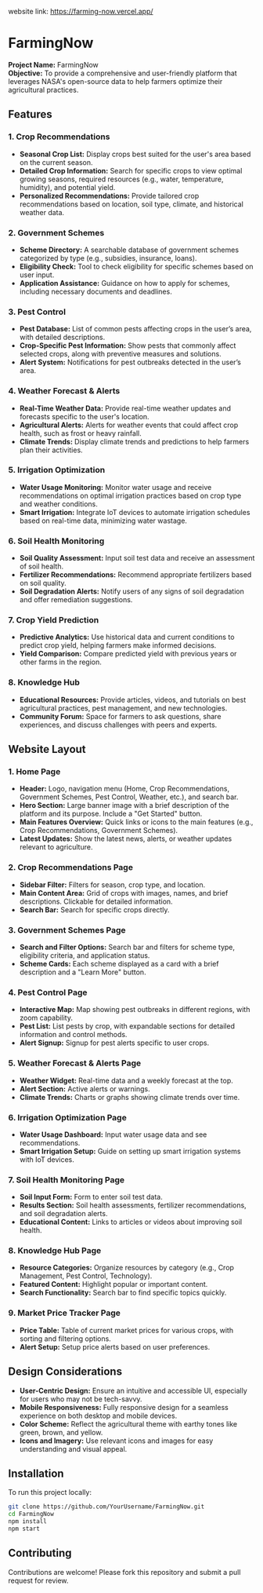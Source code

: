 website link: https://farming-now.vercel.app/
# FarmingNow

**Project Name:** FarmingNow  
**Objective:** To provide a comprehensive and user-friendly platform that leverages NASA's open-source data to help farmers optimize their agricultural practices.

## Features

### 1. Crop Recommendations
- **Seasonal Crop List:** Display crops best suited for the user's area based on the current season.
- **Detailed Crop Information:** Search for specific crops to view optimal growing seasons, required resources (e.g., water, temperature, humidity), and potential yield.
- **Personalized Recommendations:** Provide tailored crop recommendations based on location, soil type, climate, and historical weather data.

### 2. Government Schemes
- **Scheme Directory:** A searchable database of government schemes categorized by type (e.g., subsidies, insurance, loans).
- **Eligibility Check:** Tool to check eligibility for specific schemes based on user input.
- **Application Assistance:** Guidance on how to apply for schemes, including necessary documents and deadlines.

### 3. Pest Control
- **Pest Database:** List of common pests affecting crops in the user’s area, with detailed descriptions.
- **Crop-Specific Pest Information:** Show pests that commonly affect selected crops, along with preventive measures and solutions.
- **Alert System:** Notifications for pest outbreaks detected in the user’s area.

### 4. Weather Forecast & Alerts
- **Real-Time Weather Data:** Provide real-time weather updates and forecasts specific to the user's location.
- **Agricultural Alerts:** Alerts for weather events that could affect crop health, such as frost or heavy rainfall.
- **Climate Trends:** Display climate trends and predictions to help farmers plan their activities.

### 5. Irrigation Optimization
- **Water Usage Monitoring:** Monitor water usage and receive recommendations on optimal irrigation practices based on crop type and weather conditions.
- **Smart Irrigation:** Integrate IoT devices to automate irrigation schedules based on real-time data, minimizing water wastage.

### 6. Soil Health Monitoring
- **Soil Quality Assessment:** Input soil test data and receive an assessment of soil health.
- **Fertilizer Recommendations:** Recommend appropriate fertilizers based on soil quality.
- **Soil Degradation Alerts:** Notify users of any signs of soil degradation and offer remediation suggestions.

### 7. Crop Yield Prediction
- **Predictive Analytics:** Use historical data and current conditions to predict crop yield, helping farmers make informed decisions.
- **Yield Comparison:** Compare predicted yield with previous years or other farms in the region.

### 8. Knowledge Hub
- **Educational Resources:** Provide articles, videos, and tutorials on best agricultural practices, pest management, and new technologies.
- **Community Forum:** Space for farmers to ask questions, share experiences, and discuss challenges with peers and experts.


## Website Layout

### 1. Home Page
- **Header:** Logo, navigation menu (Home, Crop Recommendations, Government Schemes, Pest Control, Weather, etc.), and search bar.
- **Hero Section:** Large banner image with a brief description of the platform and its purpose. Include a "Get Started" button.
- **Main Features Overview:** Quick links or icons to the main features (e.g., Crop Recommendations, Government Schemes).
- **Latest Updates:** Show the latest news, alerts, or weather updates relevant to agriculture.

### 2. Crop Recommendations Page
- **Sidebar Filter:** Filters for season, crop type, and location.
- **Main Content Area:** Grid of crops with images, names, and brief descriptions. Clickable for detailed information.
- **Search Bar:** Search for specific crops directly.

### 3. Government Schemes Page
- **Search and Filter Options:** Search bar and filters for scheme type, eligibility criteria, and application status.
- **Scheme Cards:** Each scheme displayed as a card with a brief description and a "Learn More" button.

### 4. Pest Control Page
- **Interactive Map:** Map showing pest outbreaks in different regions, with zoom capability.
- **Pest List:** List pests by crop, with expandable sections for detailed information and control methods.
- **Alert Signup:** Signup for pest alerts specific to user crops.

### 5. Weather Forecast & Alerts Page
- **Weather Widget:** Real-time data and a weekly forecast at the top.
- **Alert Section:** Active alerts or warnings.
- **Climate Trends:** Charts or graphs showing climate trends over time.

### 6. Irrigation Optimization Page
- **Water Usage Dashboard:** Input water usage data and see recommendations.
- **Smart Irrigation Setup:** Guide on setting up smart irrigation systems with IoT devices.

### 7. Soil Health Monitoring Page
- **Soil Input Form:** Form to enter soil test data.
- **Results Section:** Soil health assessments, fertilizer recommendations, and soil degradation alerts.
- **Educational Content:** Links to articles or videos about improving soil health.

### 8. Knowledge Hub Page
- **Resource Categories:** Organize resources by category (e.g., Crop Management, Pest Control, Technology).
- **Featured Content:** Highlight popular or important content.
- **Search Functionality:** Search bar to find specific topics quickly.

### 9. Market Price Tracker Page
- **Price Table:** Table of current market prices for various crops, with sorting and filtering options.
- **Alert Setup:** Setup price alerts based on user preferences.

## Design Considerations
- **User-Centric Design:** Ensure an intuitive and accessible UI, especially for users who may not be tech-savvy.
- **Mobile Responsiveness:** Fully responsive design for a seamless experience on both desktop and mobile devices.
- **Color Scheme:** Reflect the agricultural theme with earthy tones like green, brown, and yellow.
- **Icons and Imagery:** Use relevant icons and images for easy understanding and visual appeal.

## Installation

To run this project locally:

```bash
git clone https://github.com/YourUsername/FarmingNow.git
cd FarmingNow
npm install
npm start
```
## Contributing

Contributions are welcome! Please fork this repository and submit a pull request for review.
